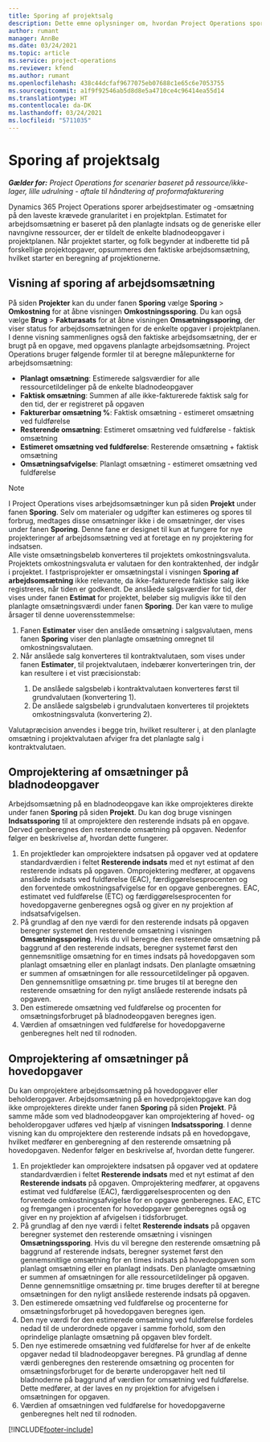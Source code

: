 ```yaml
---
title: Sporing af projektsalg
description: Dette emne oplysninger om, hvordan Project Operations sporer status i forhold til arbejdsomsætning på et projekt.
author: rumant
manager: AnnBe
ms.date: 03/24/2021
ms.topic: article
ms.service: project-operations
ms.reviewer: kfend
ms.author: rumant
ms.openlocfilehash: 438c44dcfaf9677075eb07688c1e65c6e7053755
ms.sourcegitcommit: a1f9f92546ab5d8d8e5a4710ce4c96414ea55d14
ms.translationtype: HT
ms.contentlocale: da-DK
ms.lasthandoff: 03/24/2021
ms.locfileid: "5711035"
---
```

# <a name="project-sales-tracking"></a>Sporing af projektsalg

_**Gælder for:** Project Operations for scenarier baseret på ressource/ikke-lager, lille udrulning - aftale til håndtering af proformafakturering_

Dynamics 365 Project Operations sporer arbejdsestimater og -omsætning på den laveste krævede granularitet i en projektplan. Estimatet for arbejdsomsætning er baseret på den planlagte indsats og de generiske eller navngivne ressourcer, der er tildelt de enkelte bladnodeopgaver i projektplanen. Når projektet starter, og folk begynder at indberette tid på forskellige projektopgaver, opsummeres den faktiske arbejdsomsætning, hvilket starter en beregning af projektionerne.

## <a name="labor-revenue-tracking-view"></a>Visning af sporing af arbejdsomsætning

På siden **Projekter** kan du under fanen **Sporing** vælge **Sporing** > **Omkostning** for at åbne visningen **Omkostningssporing**. Du kan også vælge **Brug** > **Fakturasats** for at åbne visningen **Omsætningssporing**, der viser status for arbejdsomsætningen for de enkelte opgaver i projektplanen. I denne visning sammenlignes også den faktiske arbejdsomsætning, der er brugt på en opgave, med opgavens planlagte arbejdsomsætning. Project Operations bruger følgende formler til at beregne målepunkterne for arbejdsomsætning:

- **Planlagt omsætning**: Estimerede salgsværdier for alle ressourcetildelinger på de enkelte bladnodeopgaver
- **Faktisk omsætning**: Summen af alle ikke-fakturerede faktisk salg for den tid, der er registreret på opgaven
- **Fakturerbar omsætning %**: Faktisk omsætning - estimeret omsætning ved fuldførelse
- **Resterende omsætning**: Estimeret omsætning ved fuldførelse - faktisk omsætning
- **Estimeret omsætning ved fuldførelse**: Resterende omsætning + faktisk omsætning
- **Omsætningsafvigelse**: Planlagt omsætning - estimeret omsætning ved fuldførelse


> [!NOTE]
> I Project Operations vises arbejdsomsætninger kun på siden **Projekt** under fanen **Sporing**. Selv om materialer og udgifter kan estimeres og spores til forbrug, medtages disse omsætninger ikke i de omsætninger, der vises under fanen **Sporing**. Denne fane er designet til kun at fungere for nye projekteringer af arbejdsomsætning ved at foretage en ny projektering for indsatsen.  
> Alle viste omsætningsbeløb konverteres til projektets omkostningsvaluta. Projektets omkostningsvaluta er valutaen for den kontraktenhed, der indgår i projektet. I fastprisprojekter er omsætningstal i visningen **Sporing af arbejdsomsætning** ikke relevante, da ikke-fakturerede faktiske salg ikke registreres, når tiden er godkendt.
> De anslåede salgsværdier for tid, der vises under fanen **Estimat** for projektet, beløber sig muligvis ikke til den planlagte omsætningsværdi under fanen **Sporing**. Der kan være to mulige årsager til denne uoverensstemmelse:
><ol>
   ><li> Fanen <b>Estimater</b> viser den anslåede omsætning i salgsvalutaen, mens fanen <b>Sporing</b> viser den planlagte omsætning omregnet til omkostningsvalutaen. </li>
   ><li> Når anslåede salg konverteres til kontraktvalutaen, som vises under fanen <b>Estimater</b>, til projektvalutaen, indebærer konverteringen trin, der kan resultere i et vist præcisionstab: </li>
><ol>
><li> De anslåede salgsbeløb i kontraktvalutaen konverteres først til grundvalutaen (konvertering 1).</li>
><li> De anslåede salgsbeløb i grundvalutaen konverteres til projektets omkostningsvaluta (konvertering 2). </li>
></ol>
></ol>
> Valutapræcision anvendes i begge trin, hvilket resulterer i, at den planlagte omsætning i projektvalutaen afviger fra det planlagte salg i kontraktvalutaen.
   

## <a name="reprojecting-revenues-on-leaf-node-tasks"></a>Omprojektering af omsætninger på bladnodeopgaver

Arbejdsomsætning på en bladnodeopgave kan ikke omprojekteres direkte under fanen **Sporing** på siden **Projekt**. Du kan dog bruge visningen **Indsatssporing** til at omprojektere den resterende indsats på en opgave. Derved genberegnes den resterende omsætning på opgaven. Nedenfor følger en beskrivelse af, hvordan dette fungerer.

1. En projektleder kan omprojektere indsatsen på opgaver ved at opdatere standardværdien i feltet **Resterende indsats** med et nyt estimat af den resterende indsats på opgaven. Omprojektering medfører, at opgavens anslåede indsats ved fuldførelse (EAC), færdiggørelsesprocenten og den forventede omkostningsafvigelse for en opgave genberegnes. EAC, estimatet ved fuldførelse (ETC) og færdiggørelsesprocenten for hovedopgaverne genberegnes også og giver en ny projektion af indsatsafvigelsen.
2. På grundlag af den nye værdi for den resterende indsats på opgaven beregner systemet den resterende omsætning i visningen **Omsætningssporing**. Hvis du vil beregne den resterende omsætning på baggrund af den resterende indsats, beregner systemet først den gennemsnitlige omsætning for en times indsats på hovedopgaven som planlagt omsætning eller en planlagt indsats. Den planlagte omsætning er summen af omsætningen for alle ressourcetildelinger på opgaven. Den gennemsnitlige omsætning pr. time bruges til at beregne den resterende omsætning for den nyligt anslåede resterende indsats på opgaven.
3. Den estimerede omsætning ved fuldførelse og procenten for omsætningsforbruget på bladnodeopgaven beregnes igen.
4. Værdien af omsætningen ved fuldførelse for hovedopgaverne genberegnes helt ned til rodnoden.

## <a name="reprojecting-revenues-on-summary-tasks"></a>Omprojektering af omsætninger på hovedopgaver

Du kan omprojektere arbejdsomsætning på hovedopgaver eller beholderopgaver. Arbejdsomsætning på en hovedprojektopgave kan dog ikke omprojekteres direkte under fanen **Sporing** på siden **Projekt**. På samme måde som ved bladnodeopgaver kan omprojektering af hoved- og beholderopgaver udføres ved hjælp af visningen **Indsatssporing**. I denne visning kan du omprojektere den resterende indsats på en hovedopgave, hvilket medfører en genberegning af den resterende omsætning på hovedopgaven. Nedenfor følger en beskrivelse af, hvordan dette fungerer.

1. En projektleder kan omprojektere indsatsen på opgaver ved at opdatere standardværdien i feltet **Resterende indsats** med et nyt estimat af den **Resterende indsats** på opgaven. Omprojektering medfører, at opgavens estimat ved fuldførelse (EAC), færdiggørelsesprocenten og den forventede omkostningsafvigelse for en opgave genberegnes. EAC, ETC og fremgangen i procenten for hovedopgaver genberegnes også og giver en ny projektion af afvigelsen i tidsforbruget.
2. På grundlag af den nye værdi i feltet **Resterende indsats** på opgaven beregner systemet den resterende omsætning i visningen **Omsætningssporing**. Hvis du vil beregne den resterende omsætning på baggrund af resterende indsats, beregner systemet først den gennemsnitlige omsætning for en times indsats på hovedopgaven som planlagt omsætning eller en planlagt indsats. Den planlagte omsætning er summen af omsætningen for alle ressourcetildelinger på opgaven. Denne gennemsnitlige omsætning pr. time bruges derefter til at beregne omsætningen for den nyligt anslåede resterende indsats på opgaven.
3. Den estimerede omsætning ved fuldførelse og procenterne for omsætningsforbruget på hovedopgaven beregnes igen.
4. Den nye værdi for den estimerede omsætning ved fuldførelse fordeles nedad til de underordnede opgaver i samme forhold, som den oprindelige planlagte omsætning på opgaven blev fordelt.
5. Den nye estimerede omsætning ved fuldførelse for hver af de enkelte opgaver nedad til bladnodeopgaver beregnes. På grundlag af denne værdi genberegnes den resterende omsætning og procenten for omsætningsforbruget for de berørte underopgaver helt ned til bladnoderne på baggrund af værdien for omsætning ved fuldførelse. Dette medfører, at der laves en ny projektion for afvigelsen i omsætningen for opgaven. 
6. Værdien af omsætningen ved fuldførelse for hovedopgaverne genberegnes helt ned til rodnoden.


[!INCLUDE[footer-include](../includes/footer-banner.md)]

